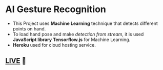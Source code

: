 # AI Gesture Recognition

* This Project uses **Machine Learning** technique that detects different points on hand.
* To load hand pose and make *detection from stream*, it is used **JavaScript library Tensorflow.js** for Machine Learning.
* **Heroku** used for cloud hosting service.

## [LIVE](https://ai-gesture-recognition.herokuapp.com/) :red_circle:

